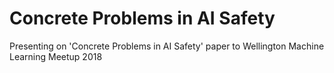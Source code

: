 # Concrete Problems in AI Safety

Presenting on 'Concrete Problems in AI Safety' paper to Wellington Machine Learning Meetup 2018
